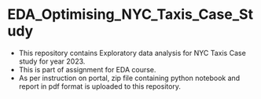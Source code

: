 # EDA_Optimising_NYC_Taxis_Case_Study
- This repository contains Exploratory data analysis for NYC Taxis Case study for year 2023.
- This is part of assignment for EDA course.
- As per instruction on portal, zip file containing python notebook and report in pdf format is uploaded to this repository.

